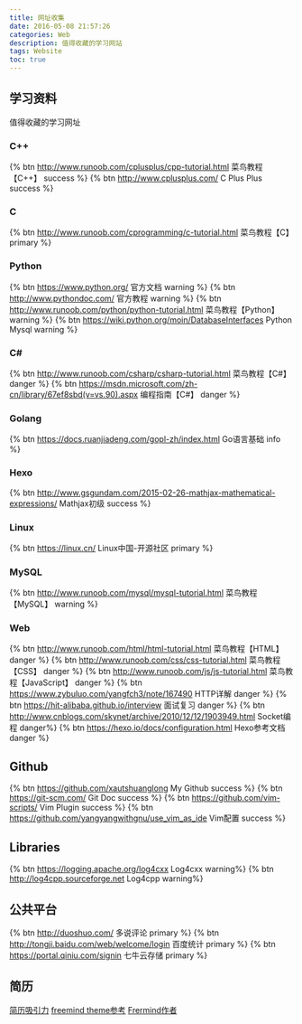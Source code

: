 ```yaml
---
title: 网址收集
date: 2016-05-08 21:57:26
categories: Web
description: 值得收藏的学习网站
tags: Website
toc: true
---
```


## 学习资料
值得收藏的学习网址
<!--more-->
### C++
{% btn http://www.runoob.com/cplusplus/cpp-tutorial.html 菜鸟教程【C++】 success %}
{% btn http://www.cplusplus.com/ C&#32;Plus&#32;Plus success %}

### C
{% btn http://www.runoob.com/cprogramming/c-tutorial.html 菜鸟教程【C】 primary %}

### Python
{% btn https://www.python.org/ 官方文档 warning %}
{% btn http://www.pythondoc.com/ 官方教程 warning %}
{% btn http://www.runoob.com/python/python-tutorial.html 菜鸟教程【Python】 warning %}
{% btn https://wiki.python.org/moin/DatabaseInterfaces Python&#32;Mysql warning %}

### C&#35;
{% btn http://www.runoob.com/csharp/csharp-tutorial.html 菜鸟教程【C&#35;】 danger %}
{% btn https://msdn.microsoft.com/zh-cn/library/67ef8sbd(v=vs.90).aspx 编程指南【C&#35;】 danger %}

### Golang
{% btn https://docs.ruanjiadeng.com/gopl-zh/index.html Go语言基础 info %}
	
### Hexo
{% btn http://www.gsgundam.com/2015-02-26-mathjax-mathematical-expressions/ Mathjax初级 success %}

### Linux
{% btn https://linux.cn/ Linux中国-开源社区 primary %}

### MySQL
{% btn http://www.runoob.com/mysql/mysql-tutorial.html 菜鸟教程【MySQL】 warning %}

### Web
{% btn http://www.runoob.com/html/html-tutorial.html 菜鸟教程【HTML】 danger %}
{% btn http://www.runoob.com/css/css-tutorial.html 菜鸟教程【CSS】 danger %}
{% btn http://www.runoob.com/js/js-tutorial.html 菜鸟教程【JavaScript】 danger %}
{% btn https://www.zybuluo.com/yangfch3/note/167490 HTTP详解 danger %}
{% btn https://hit-alibaba.github.io/interview 面试复习 danger %}
{% btn http://www.cnblogs.com/skynet/archive/2010/12/12/1903949.html Socket编程 danger%}
{% btn https://hexo.io/docs/configuration.html Hexo参考文档 danger %}

## Github
{% btn https://github.com/xautshuanglong My&#32;Github success %}
{% btn https://git-scm.com/ Git&#32;Doc success %}
{% btn https://github.com/vim-scripts/ Vim&#32;Plugin success %}
{% btn https://github.com/yangyangwithgnu/use_vim_as_ide Vim配置 success %}

## Libraries
{% btn https://logging.apache.org/log4cxx Log4cxx warning%}
{% btn http://log4cpp.sourceforge.net Log4cpp warning%}

## 公共平台
{% btn http://duoshuo.com/ 多说评论 primary %}
{% btn http://tongji.baidu.com/web/welcome/login 百度统计 primary %}
{% btn https://portal.qiniu.com/signin 七牛云存储 primary %}

## 简历
[简历吸引力](http://gb.cri.cn/44011/2014/01/23/7171s4400715.htm)
[freemind theme参考](http://baoxiehao.com/2014/05/17/Hexo%E5%8D%9A%E5%AE%A2%E4%BC%98%E5%8C%96/)
[Frermind作者](http://hahack.com/)
